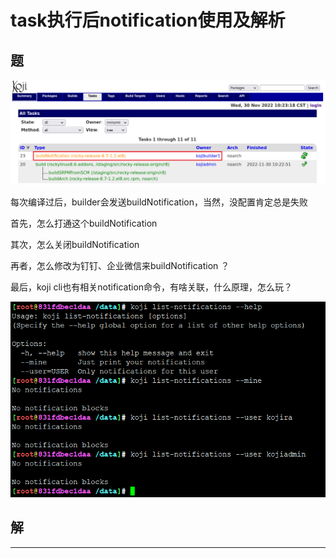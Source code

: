 # task执行后notification使用及解析


## 题

![20221130_102402_87](image/20221130_102402_87.png)

每次编译过后，builder会发送buildNotification，当然，没配置肯定总是失败


首先，怎么打通这个buildNotification

其次，怎么关闭buildNotification

再者，怎么修改为钉钉、企业微信来buildNotification ？


最后，koji cli也有相关notification命令，有啥关联，什么原理，怎么玩？

![20221127_082505_69](image/20221127_082505_69.png)





## 解
































---
